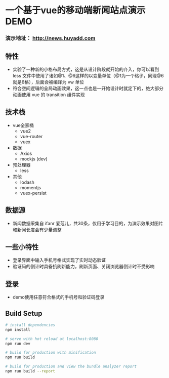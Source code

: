 # 一个基于vue的移动端新闻站点演示DEMO

### 演示地址： http://news.huyadd.com

## 特性
- 实验了一种新的小格布局方式，这是从设计阶段就开始的介入，你可以看到 less 文件中使用了诸如@1、@6这样的以变量单位（@1为一个格子，同理@6就是6格），后面会被编译为 vw 单位
- 符合空间逻辑的全局动画效果，这一点也是一开始设计时就定下的，绝大部分动画使用 vue 的 transition 组件实现


## 技术栈
- vue全家桶
    - vue2
    - vue-router
    - vuex
- 数据
    - Axios
    - mockjs (dev)
- 预处理器
    - less
- 其他
    - lodash
    - momentjs
    - vuex-persist

## 数据源
- 新闻数据采集自 ifanr 爱范儿，共30条，仅用于学习目的，为演示效果对图片和新闻长度会有少量调整

## 一些小特性
- 登录界面中输入手机号格式实现了实时动态验证
- 验证码的倒计时具备抗刷新能力，刷新页面、关闭浏览器倒计时不受影响

## 登录
- demo使用任意符合格式的手机号和验证码登录




## Build Setup

``` bash
# install dependencies
npm install

# serve with hot reload at localhost:8080
npm run dev

# build for production with minification
npm run build

# build for production and view the bundle analyzer report
npm run build --report
```